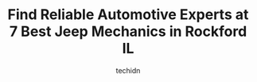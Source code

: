 ---
layout: ampstory
image: https://images.unsplash.com/photo-1594420307681-9abf0349f8e2?ixlib=rb-4.0.3&ixid=MnwxMjA3fDB8MHxwaG90by1wYWdlfHx8fGVufDB8fHx8&auto=format&fit=crop&w=640&h=853&q=80
author: techidn
featured: false
description: Discover the 7 best Jeep Mechanic in Rockford IL, USA and ensure your vehicle receives the highest quality of care. These trusted professionals are known for their skill, knowledge, and dedi
title: Find Reliable Automotive Experts at 7 Best Jeep Mechanics in Rockford IL
cover:
   title: Find Reliable Automotive Experts at 7 Best Jeep Mechanics in Rockford IL
   subtitle: Rickpate
   background: https://images.unsplash.com/photo-1594420307681-9abf0349f8e2?ixlib=rb-4.0.3&ixid=MnwxMjA3fDB8MHxwaG90by1wYWdlfHx8fGVufDB8fHx8&auto=format&fit=crop&w=640&h=853&q=80

pages: 
 - layout: thirds
   top: <h1>#1 Anderson Chrysler Dodge Jeep Ram</h1>
   bottom: "<p>Excellent customer service here!Duke Holmes was my sales guy and he was able to read my needs and placed me in the perfect vehicle that he knew I would love. He too</p>"
   background: https://www.knot35.com/toplist/wp-content/uploads/2023/06/best-jeep-mechanic-1-in-rockford-il-1685832389.jpeg
   backgroundblur: true
 - layout: thirds
   top: <h1>#2 Auto Clinic Of Rockford</h1>
   bottom: "<p>4109 E State St, Rockford, IL 61108, United States</p>"
   background: https://www.knot35.com/toplist/wp-content/uploads/2023/06/best-jeep-mechanic-2-in-rockford-il-1685832390.jpeg
   cta:
      link: https://www.knot35.com/toplist/find-reliable-automotive-experts-at-7-best-jeep-mechanics-in-rockford-il/
      text: Find Reliable Automotive Experts at 7 Best Jeep Mechanics in Rockford IL
 - layout: thirds
   top: <h1>#3 Boves Auto Repair</h1>
   bottom: "<p>1118 Ferguson St, Rockford, IL 61102, United States</p>"
   background: https://www.knot35.com/toplist/wp-content/uploads/2023/06/best-jeep-mechanic-3-in-rockford-il-1685832390.jpeg
   cta:
      link: https://www.knot35.com/toplist/find-reliable-automotive-experts-at-7-best-jeep-mechanics-in-rockford-il/
      text: Find Reliable Automotive Experts at 7 Best Jeep Mechanics in Rockford IL
 - layout: thirds
   top: <h1>#4 Robin Hood, RPM</h1>
   bottom: "<p>1533 Kishwaukee St, Rockford, IL 61104, United States</p>"
   background: https://images.unsplash.com/photo-1540457036297-448b6b99e91c?ixlib=rb-4.0.3&ixid=MnwxMjA3fDB8MHxwaG90by1wYWdlfHx8fGVufDB8fHx8&auto=format&fit=crop&w=640&h=853&q=80
   cta:
      link: https://www.knot35.com/toplist/find-reliable-automotive-experts-at-7-best-jeep-mechanics-in-rockford-il/
      text: Find Reliable Automotive Experts at 7 Best Jeep Mechanics in Rockford IL
 - layout: thirds
   top: <h1>#5 T Js Auto Center Inc</h1>
   bottom: "<p>3427 E State St, Rockford, IL 61108, United States</p>"
   background: https://images.unsplash.com/photo-1549241520-425e3dfc01cb?ixlib=rb-4.0.3&ixid=MnwxMjA3fDB8MHxwaG90by1wYWdlfHx8fGVufDB8fHx8&auto=format&fit=crop&w=640&h=853&q=80
   cta:
      link: https://www.knot35.com/toplist/find-reliable-automotive-experts-at-7-best-jeep-mechanics-in-rockford-il/
      text: Find Reliable Automotive Experts at 7 Best Jeep Mechanics in Rockford IL
 - layout: thirds
   top: <h1>#6 Gottmans Automotive Service</h1>
   bottom: "<p>5105 American Rd, Rockford, IL 61109, United States</p>"
   background: https://images.unsplash.com/photo-1567095761054-7a02e69e5c43?ixlib=rb-4.0.3&ixid=MnwxMjA3fDB8MHxwaG90by1wYWdlfHx8fGVufDB8fHx8&auto=format&fit=crop&w=640&h=853&q=80
   cta:
      link: https://www.knot35.com/toplist/find-reliable-automotive-experts-at-7-best-jeep-mechanics-in-rockford-il/
      text: Find Reliable Automotive Experts at 7 Best Jeep Mechanics in Rockford IL
 - layout: thirds
   top: <h1>#7 Jons Auto Service</h1>
   bottom: "<p>5603 E State St, Rockford, IL 61108, United States</p>"
   background: https://images.unsplash.com/photo-1632260260864-caf7fde5ec36?ixlib=rb-4.0.3&ixid=MnwxMjA3fDB8MHxwaG90by1wYWdlfHx8fGVufDB8fHx8&auto=format&fit=crop&w=640&h=853&q=80
   cta:
      link: https://www.knot35.com/toplist/find-reliable-automotive-experts-at-7-best-jeep-mechanics-in-rockford-il/
      text: Find Reliable Automotive Experts at 7 Best Jeep Mechanics in Rockford IL
 - layout: thirds
   middle: Continue reading...
   background: https://images.unsplash.com/photo-1620421680010-0766ff230392?ixlib=rb-4.0.3&ixid=MnwxMjA3fDB8MHxwaG90by1wYWdlfHx8fGVufDB8fHx8&auto=format&fit=crop&w=640&h=853&q=80
   cta:
      link: https://www.knot35.com/toplist/find-reliable-automotive-experts-at-7-best-jeep-mechanics-in-rockford-il/
      text: Find Reliable Automotive Experts at 7 Best Jeep Mechanics in Rockford IL
      
---